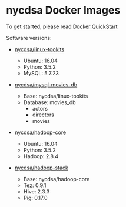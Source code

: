 # nycdsa Docker Images

To get started, please read [Docker QuickStart](https://github.com/nycdatasci/bootcamp/blob/master/Docker/docker-quickstart.md)

Software versions:

- [nycdsa/linux-tookits](https://hub.docker.com/r/nycdsa/linux-toolkits/)
  - Ubuntu: 16.04
  - Python: 3.5.2
  - MySQL: 5.7.23
  
- [nycdsa/mysql-movies-db](https://hub.docker.com/r/nycdsa/mysql-movies-db/)
  - Base: nycdsa/linux-tookits
  - Database: movies_db
    - actors
    - directors
    - movies
  
- [nycdsa/hadoop-core](https://hub.docker.com/r/nycdsa/hadoop-core/)
  - Ubuntu: 16.04
  - Python: 3.5.2
  - Hadoop: 2.8.4

- [nycdsa/hadoop-stack](https://hub.docker.com/r/nycdsa/hadoop-stack/)
  - Base: nycdsa/hadoop-core
  - Tez: 0.9.1
  - Hive: 2.3.3
  - Pig: 0.17.0
